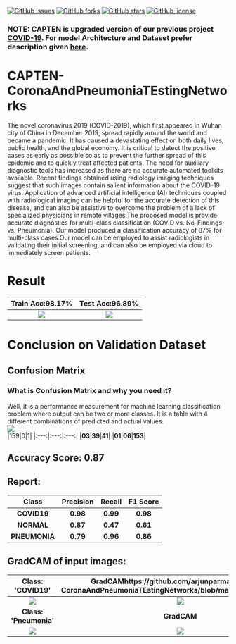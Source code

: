 [![GitHub issues](https://img.shields.io/github/issues/arjunparmar/CAPTEN-CoronaAndPneumoniaTEstingNetworks?style=for-the-badge)](https://github.com/arjunparmar/CAPTEN-CoronaAndPneumoniaTEstingNetworks/issues) [![GitHub forks](https://img.shields.io/github/forks/arjunparmar/CAPTEN-CoronaAndPneumoniaTEstingNetworks?style=for-the-badge)](https://github.com/arjunparmar/CAPTEN-CoronaAndPneumoniaTEstingNetworks/network) [![GitHub stars](https://img.shields.io/github/stars/arjunparmar/CAPTEN-CoronaAndPneumoniaTEstingNetworks?style=for-the-badge)](https://github.com/arjunparmar/CAPTEN-CoronaAndPneumoniaTEstingNetworks/stargazers) [![GitHub license](https://img.shields.io/github/license/arjunparmar/CAPTEN-CoronaAndPneumoniaTEstingNetworks?style=for-the-badge)](https://github.com/arjunparmar/CAPTEN-CoronaAndPneumoniaTEstingNetworks/blob/master/LICENSE)
### NOTE: CAPTEN is upgraded version of our previous project [COVID-19](https://github.com/arjunparmar/COVID-19). For model Architecture and Dataset prefer description given [here](https://github.com/arjunparmar/COVID-19/blob/master/README.md).
# CAPTEN-CoronaAndPneumoniaTEstingNetworks
The novel coronavirus 2019 (COVID-2019), which first appeared in Wuhan city of China in December 2019, spread rapidly around the world and became a pandemic. It has caused a devastating effect on both daily lives, public health, and the global economy. It is critical to detect the positive cases as early as possible so as to prevent the further spread of this epidemic and to quickly treat affected patients. The need for auxiliary diagnostic tools has increased as there are no accurate automated toolkits available. Recent findings obtained using radiology imaging techniques suggest that such images contain salient information about the COVID-19 virus. Application of advanced artificial intelligence (AI) techniques coupled with radiological imaging can be helpful for the accurate detection of this disease, and can also be assistive to overcome the problem of a lack of specialized physicians in remote villages.The proposed model is provide accurate diagnostics for multi-class classification (COVID vs. No-Findings vs. Pneumonia). Our model produced a classification accuracy of 87% for multi-class cases.Our model can be employed to assist radiologists in validating their initial screening, and can also be employed via cloud to immediately screen patients.
# Result
|Train Acc:98.17%|Test Acc:96.89%|
|:---:|:---:|
|![](https://github.com/arjunparmar/CAPTEN-CoronaAndPneumoniaTEstingNetworks/blob/master/Images/Accuracy.png)|![](https://github.com/arjunparmar/CAPTEN-CoronaAndPneumoniaTEstingNetworks/blob/master/Images/Loss.png)|<br/>
# Conclusion on Validation Dataset
## Confusion Matrix
### What is Confusion Matrix and why you need it?
Well, it is a performance measurement for machine learning classification problem where output can be two or more classes. It is a table with 4 different combinations of predicted and actual values.<br/>
![](https://github.com/arjunparmar/CAPTEN-CoronaAndPneumoniaTEstingNetworks/blob/master/Images/CM.png)<br/>
|159|0|1|
|:---:|:---:|:---:|
|**03**|**39**|**41**|
|**01**|**06**|**153**|<br/>
## Accuracy Score: 0.87
## Report:
|Class|Precision|Recall|F1 Score|
|:---:|:---:|:---:|:---:|
|**COVID19**|**0.98**|**0.99**|**0.98**|
|**NORMAL**|**0.87**|**0.47**|**0.61**|
|**PNEUMONIA**|**0.79**|**0.96**|**0.86**|<br/>
## GradCAM of input images:
|Class: 'COVID19'|GradCAMhttps://github.com/arjunparmar/CAPTEN-CoronaAndPneumoniaTEstingNetworks/blob/master/Images/CM.png|
|:---:|:---:|
|![](https://github.com/arjunparmar/CAPTEN-CoronaAndPneumoniaTEstingNetworks/blob/master/Images/VC49x.jpeg)|![](https://github.com/arjunparmar/CAPTEN-CoronaAndPneumoniaTEstingNetworks/blob/master/Images/VC49.jpeg)|
|**Class: 'Pneumonia'**|**GradCAM**|
|![](https://github.com/arjunparmar/CAPTEN-CoronaAndPneumoniaTEstingNetworks/blob/master/Images/VP61x.jpeg)|![](https://github.com/arjunparmar/CAPTEN-CoronaAndPneumoniaTEstingNetworks/blob/master/Images/VP61.jpeg)|
